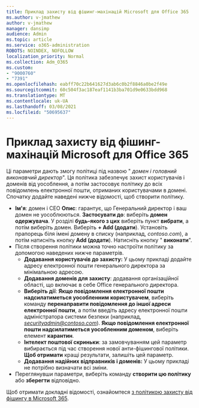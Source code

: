 ```yaml
---
title: Приклад захисту від фішинг-махінацій Microsoft для Office 365
ms.author: v-jmathew
author: v-jmathew
manager: dansimp
audience: Admin
ms.topic: article
ms.service: o365-administration
ROBOTS: NOINDEX, NOFOLLOW
localization_priority: Normal
ms.collection: Adm_O365
ms.custom:
- "9000760"
- "7391"
ms.openlocfilehash: eabff70c22b641627d3ab6c0b2f8846a0be2f49e
ms.sourcegitcommit: 60c504f3ac187eaf1141b3ba701d9e0633bdd968
ms.translationtype: MT
ms.contentlocale: uk-UA
ms.lasthandoff: 03/08/2021
ms.locfileid: "50695637"
---
```

# <a name="example-microsoft-defender-for-office-365-anti-phishing-policy"></a>Приклад захисту від фішинг-махінацій Microsoft для Office 365

Ці параметри дають змогу політиці під назвою " *домен і головний виконавчий директор*". Ця політика забезпечує захист користувачів і доменів від уособлення, а потім застосовує політику до всіх повідомлень електронної пошти, отриманих користувачами в домені. Спочатку додайте наведені нижче відомості, щоб створити політику.

- **Ім'я**: домен і CEO **Опис**: гарантує, що Генеральний директор і ваш домен не уособлюються.
  **Застосувати до**: виберіть **домен одержувача**. У розділі **будь-якого з цих** виберіть пункт **вибрати**, а потім виберіть домен. Виберіть **+ Add (додати**). Установіть прапорець біля імені домену в списку (наприклад, *contoso.com*), а потім натисніть кнопку **Add (додати**). Натисніть кнопку " **виконати**".
- Після створення політики можна точно настроїти політику за допомогою наведених нижче параметрів.
  - **Додавання користувачів до захисту:** У цьому прикладі додайте адресу електронної пошти генерального директора за мінімальною адресою.
  - **Додавання доменів для захисту**: додавання організаційної області, що включає в себе Office генерального директора.
  - **Виберіть дії**: **Якщо повідомлення електронної пошти надсилатиметься уособленним користувачем**, виберіть команду **перенаправити повідомлення до іншої адреси електронної пошти**, а потім введіть адресу електронної пошти адміністратора системи безпеки (наприклад, *securityadmin@contoso.com*). **Якщо повідомлення електронної пошти надсилатиметься уособленним доменом**, виберіть елемент **карантин**.
  - **Інтелект поштової скриньки**: за замовчуванням цей параметр вибирається під час створення нової анти-фішингової політики. **Щоб отримати** кращі результати, залишіть цей параметр.
  - **Додавання надійних відправників і доменів:** У цьому прикладі не потрібно визначати всі зміни.
- Переглянувши параметри, виберіть команду **створити цю політику** або **зберегти** відповідно.

Щоб отримати докладні відомості, ознайомтеся [з політикою захисту від фішингу в Microsoft 365](https://go.microsoft.com/fwlink/?linkid=2092235).
